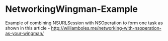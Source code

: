 # NetworkingWingman-Example

Example of combining NSURLSession with NSOperation to form one task as shown in this article - http://williamboles.me/networking-with-nsoperation-as-your-wingman/

